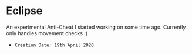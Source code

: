 # Eclipse
An experimental Anti-Cheat I started working on some time ago. 
Currently only handles movement checks :)
* `Creation Date: 19th April 2020`
